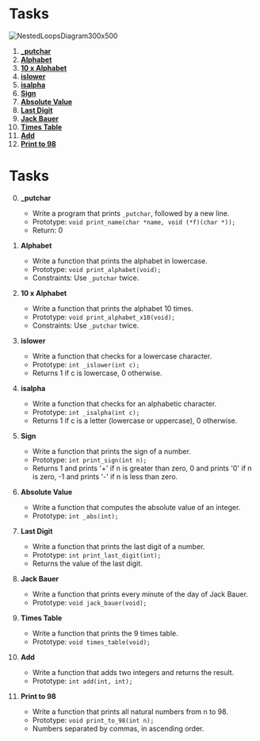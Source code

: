 # Tasks

![NestedLoopsDiagram300x500](https://github.com/chloe0524/holbertonschool-low_level_programming/assets/127857895/44629ce6-70de-4a49-89d5-dd5e37c35d78)

1. **[_putchar](#_putchar)**
2. **[Alphabet](#alphabet)**
3. **[10 x Alphabet](#10-x-alphabet)**
4. **[islower](#islower)**
5. **[isalpha](#isalpha)**
6. **[Sign](#sign)**
7. **[Absolute Value](#absolute-value)**
8. **[Last Digit](#last-digit)**
9. **[Jack Bauer](#jack-bauer)**
10. **[Times Table](#times-table)**
11. **[Add](#add)**
12. **[Print to 98](#print-to-98)**

# Tasks

0. **_putchar**
   - Write a program that prints `_putchar`, followed by a new line.
   - Prototype: `void print_name(char *name, void (*f)(char *));`
   - Return: 0

1. **Alphabet**
   - Write a function that prints the alphabet in lowercase.
   - Prototype: `void print_alphabet(void);`
   - Constraints: Use `_putchar` twice.

2. **10 x Alphabet**
   - Write a function that prints the alphabet 10 times.
   - Prototype: `void print_alphabet_x10(void);`
   - Constraints: Use `_putchar` twice.

3. **islower**
   - Write a function that checks for a lowercase character.
   - Prototype: `int _islower(int c);`
   - Returns 1 if c is lowercase, 0 otherwise.

4. **isalpha**
   - Write a function that checks for an alphabetic character.
   - Prototype: `int _isalpha(int c);`
   - Returns 1 if c is a letter (lowercase or uppercase), 0 otherwise.

5. **Sign**
   - Write a function that prints the sign of a number.
   - Prototype: `int print_sign(int n);`
   - Returns 1 and prints '+' if n is greater than zero, 0 and prints '0' if n is zero, -1 and prints '-' if n is less than zero.

6. **Absolute Value**
   - Write a function that computes the absolute value of an integer.
   - Prototype: `int _abs(int);`

7. **Last Digit**
   - Write a function that prints the last digit of a number.
   - Prototype: `int print_last_digit(int);`
   - Returns the value of the last digit.

8. **Jack Bauer**
   - Write a function that prints every minute of the day of Jack Bauer.
   - Prototype: `void jack_bauer(void);`

9. **Times Table**
   - Write a function that prints the 9 times table.
   - Prototype: `void times_table(void);`

10. **Add**
    - Write a function that adds two integers and returns the result.
    - Prototype: `int add(int, int);`

11. **Print to 98**
    - Write a function that prints all natural numbers from n to 98.
    - Prototype: `void print_to_98(int n);`
    - Numbers separated by commas, in ascending order.

